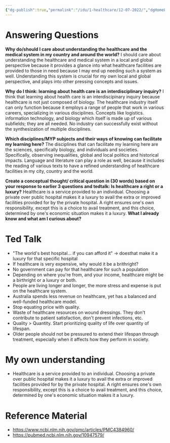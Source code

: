 ```yaml
---
{"dg-publish":true,"permalink":"/idu/1-healthcare/12-07-2022/","dgHomeLink":true,"dgPassFrontmatter":true}
---
```


# Answering Questions
**Why do/should I care about understanding the healthcare and the medical system in my country and around the world?**
I should care about understanding the healthcare and medical system in a local and global perspective because it provides a glance into what healthcare facilities are provided to those in need because I may end up needing such a system as well. Understanding this system is crucial for my own local and global perspective, and plays into other pressing concepts and issues.

**Why do I think: learning about health care is an interdisciplinary inquiry?**
I think that learning about health care is an interdiscipinary inquiry because healthcare is not just composed of biology. The healthcare industry itself can only function because it employs a range of people that work in various careers, specializing in various disciplines. Concepts like logistics.  information technology, and biology which itself is made up of various subfields; they are all needed. No industry can successfully exist without the synthesization of multiple disciplines.

**Which disciplines/MYP subjects and their ways of knowing can facilitate my learning here?**
The disciplines that can facilitate my learning here are the sciences, specifically biology, and individuals and societies. Specifically, observing inequalities, global and local politics and historical impacts. Language and literature can play a role as well, because it includes the reading of various texts to have a refined understanding of healthcare facilities in my city, country and the world.

**Create a conceptual thought/ critical question in (30 words) based on your response to earlier 3 questions and tedtalk: Is healthcare a right or a luxury?**
Healthcare is a service provided to an individual. Choosing a private over public hospital makes it a luxury to avail the extra or improved facilities provided for by the private hospital. A right ensures one's own responsibility, except this is a choice to avail treatment, and this choice, determined by one's economic situation makes it a luxury.
**What I already know and what am I curious about?**


# Ted Talk
- "The world's best hospital... if you can afford it" → doesthat make it a luxury for that specific hospital
- If healthcare is very expensive, why would it be a brithright?
- No government can pay for that healthcare for such a population
- Depending on where you're from, and your income, healthcare might be a birthright or a luxury or both.
- People are living longer and longer, the more stress and expense is put on the healthcare system.
- Australia spends less revenue on healthcare, yet has a balanced and well-funded healthcare model.
- Stop equating price with quality.
- Waste of healthcare resources on wound dressings. They don't contribute to patient satisfaction, don't prevent infections, etc.
- Quality > Quantity. Start prioritizing quality of life over quantity of lifespan.
- Older people should not be pressured to extend their lifespan through treatment, especially when it affects how they perform in society. 

# My own understanding
- Healthcare is a service provided to an individual. Choosing a private over public hospital makes it a luxury to avail the extra or improved facilities provided for by the private hospital. A right ensures one's own responsibility, except this is a choice to avail treatment, and this choice, determined by one's economic situation makes it a luxury.

# Reference Material
- https://www.ncbi.nlm.nih.gov/pmc/articles/PMC4384960/
- https://pubmed.ncbi.nlm.nih.gov/10947579/